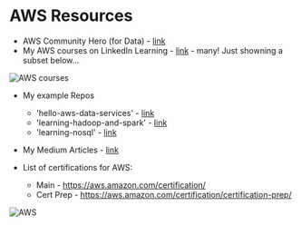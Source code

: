 # AWS Resources
- AWS Community Hero (for Data) - [link](https://aws.amazon.com/developer/community/heroes/lynn-langit/?did=dh_card&trk=dh_card)
- My AWS courses on LinkedIn Learning - [link](https://www.linkedin.com/learning/search?entityType=COURSE&keywords=aws%20langit) - many! Just showning a subset below...

![AWS courses](https://github.com/lynnlangit/learning-cloud/blob/master/AWS/aws-courses.png)

- My example Repos
    - 'hello-aws-data-services' - [link](https://github.com/lynnlangit/Hello-AWS-Data-Services)
    - 'learning-hadoop-and-spark' - [link](https://github.com/lynnlangit/learning-hadoop-and-spark)
    - 'learning-nosql' - [link](https://github.com/lynnlangit/learning-nosql)
- My Medium Articles - [link](https://medium.com/search?q=aws%20langit)  

- List of certifications for AWS:  
    - Main - https://aws.amazon.com/certification/
    - Cert Prep - https://aws.amazon.com/certification/certification-prep/

![AWS](https://github.com/lynnlangit/learning-cloud/blob/master/AWS/aws.png)
